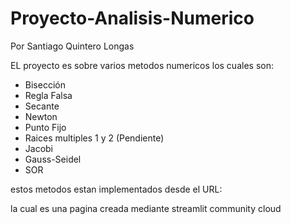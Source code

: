 # Proyecto-Analisis-Numerico
Por Santiago Quintero Longas 

EL proyecto es sobre varios metodos numericos los cuales son:


- Bisección
- Regla Falsa
- Secante
- Newton
- Punto Fijo
- Raices multiples 1 y 2 (Pendiente)
- Jacobi
- Gauss-Seidel
- SOR

estos metodos estan implementados desde el URL:

la cual es una pagina creada mediante streamlit community cloud
